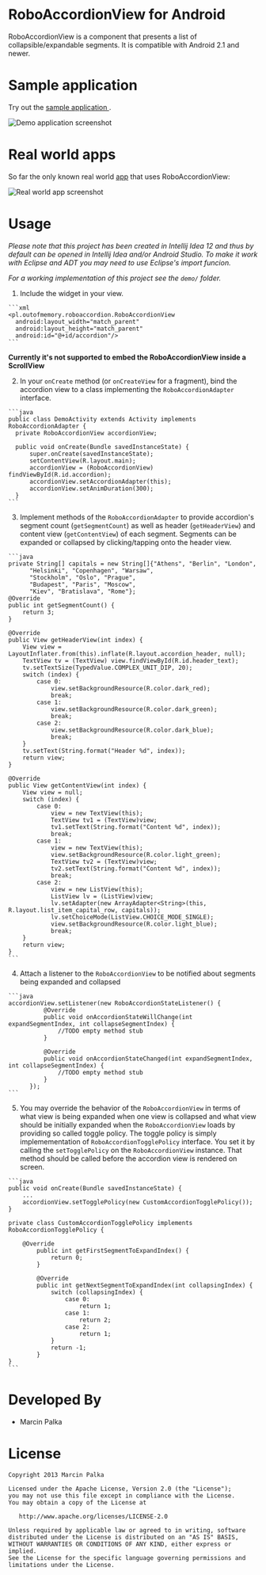 RoboAccordionView for Android
==========================

RoboAccordionView is a component that presents a list of collapsible/expandable segments. It is compatible with Android 2.1 and newer.

Sample application
==================

Try out the [sample application ][2].

![Demo application screenshot][1]

Real world apps
==================

So far the only known real world [app][4] that uses RoboAccordionView:

![Real world app screenshot][3]

Usage
=====

*Please note that this project has been created in Intellij Idea 12 and thus by default can be opened in Intellij Idea and/or Android Studio. To make it work with Eclipse and ADT you may need to use Eclipse's import funcion.*

*For a working implementation of this project see the `demo/` folder.*

  1. Include the widget in your view. 

    ```xml
    <pl.outofmemory.roboaccordion.RoboAccordionView
      android:layout_width="match_parent"
      android:layout_height="match_parent"
      android:id="@+id/accordion"/>
    ```
        
  **Currently it's not supported to embed the RoboAccordionView inside a ScrollView**

  2. In your `onCreate` method (or `onCreateView` for a fragment), bind the
     accordion view to a class implementing the `RoboAccordionAdapter` interface.

    ```java
    public class DemoActivity extends Activity implements RoboAccordionAdapter {
      private RoboAccordionView accordionView;
      
      public void onCreate(Bundle savedInstanceState) {
          super.onCreate(savedInstanceState);
          setContentView(R.layout.main);
          accordionView = (RoboAccordionView) findViewById(R.id.accordion);
          accordionView.setAccordionAdapter(this);
          accordionView.setAnimDuration(300);
      }
    ```

  3. Implement methods of the `RoboAccordionAdapter` to provide accordion's segment count (`getSegmentCount`) as well as header (`getHeaderView`) and content view (`getContentView`) of each segment. Segments can be expanded or collapsed by clicking/tapping onto the header view.

    ```java
    private String[] capitals = new String[]{"Athens", "Berlin", "London",
          "Helsinki", "Copenhagen", "Warsaw",
          "Stockholm", "Oslo", "Prague",
          "Budapest", "Paris", "Moscow",
          "Kiev", "Bratislava", "Rome"};
    @Override
    public int getSegmentCount() {
        return 3;
    }
    
    @Override
    public View getHeaderView(int index) {
        View view = LayoutInflater.from(this).inflate(R.layout.accordion_header, null);
        TextView tv = (TextView) view.findViewById(R.id.header_text);
        tv.setTextSize(TypedValue.COMPLEX_UNIT_DIP, 20);
        switch (index) {
            case 0:
                view.setBackgroundResource(R.color.dark_red);
                break;
            case 1:
                view.setBackgroundResource(R.color.dark_green);
                break;
            case 2:
                view.setBackgroundResource(R.color.dark_blue);
                break;
        }
        tv.setText(String.format("Header %d", index));
        return view;
    }
    
    @Override
    public View getContentView(int index) {
        View view = null;
        switch (index) {
            case 0:
                view = new TextView(this);
                TextView tv1 = (TextView)view;
                tv1.setText(String.format("Content %d", index));
                break;
            case 1:
                view = new TextView(this);
                view.setBackgroundResource(R.color.light_green);
                TextView tv2 = (TextView)view;
                tv2.setText(String.format("Content %d", index));
                break;
            case 2:
                view = new ListView(this);
                ListView lv = (ListView)view;
                lv.setAdapter(new ArrayAdapter<String>(this, R.layout.list_item_capital_row, capitals));
                lv.setChoiceMode(ListView.CHOICE_MODE_SINGLE);
                view.setBackgroundResource(R.color.light_blue);
                break;
        }
        return view;
    }
    ```
  4. Attach a listener to the `RoboAccordionView` to be notified about segments being expanded and collapsed

    ```java
    accordionView.setListener(new RoboAccordionStateListener() {
              @Override
              public void onAccordionStateWillChange(int expandSegmentIndex, int collapseSegmentIndex) {
                  //TODO empty method stub
              }
    
              @Override
              public void onAccordionStateChanged(int expandSegmentIndex, int collapseSegmentIndex) {
                  //TODO empty method stub
              }
          });
    ```
  5. You may override the behavior of the `RoboAccordionView` in terms of what view is being expanded when one view is collapsed and what view should be initially expanded when the `RoboAccordionView` loads by providing so called toggle policy. The toggle policy is simply implemementation of `RoboAccordionTogglePolicy` interface. You set it by calling the `setTogglePolicy` on the `RoboAccordionView` instance. That method should be called before the accordion view is rendered on screen.

    ```java
    public void onCreate(Bundle savedInstanceState) {
        ...
        accordionView.setTogglePolicy(new CustomAccordionTogglePolicy());
    }
    
    private class CustomAccordionTogglePolicy implements RoboAccordionTogglePolicy {
    
        @Override
            public int getFirstSegmentToExpandIndex() {
                return 0;
            }
    
            @Override
            public int getNextSegmentToExpandIndex(int collapsingIndex) {
                switch (collapsingIndex) {
                    case 0:
                        return 1;
                    case 1:
                        return 2;
                    case 2:
                        return 1;
                }
                return -1;
            }
    }
    ```

Developed By
============

 * Marcin Palka

License
=======

    Copyright 2013 Marcin Palka

    Licensed under the Apache License, Version 2.0 (the "License");
    you may not use this file except in compliance with the License.
    You may obtain a copy of the License at

       http://www.apache.org/licenses/LICENSE-2.0

    Unless required by applicable law or agreed to in writing, software
    distributed under the License is distributed on an "AS IS" BASIS,
    WITHOUT WARRANTIES OR CONDITIONS OF ANY KIND, either express or implied.
    See the License for the specific language governing permissions and
    limitations under the License.

[1]: https://raw.github.com/mpalka/RoboAccordionView/master/screenshots/demo-application.png
[2]: https://raw.github.com/mpalka/RoboAccordionView/master/demo/RoboAccordionViewDemo/RoboAccordionViewDemo.apk
[3]: https://raw.github.com/mpalka/RoboAccordionView/master/screenshots/real_world_app_screenshot.png
[4]: https://play.google.com/store/apps/details?id=pl.rtproject.android.mniamo
